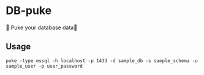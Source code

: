 # DB-puke

🤮 Puke your database data🤮

## Usage

```
puke -type mssql -h localhost -p 1433 -d sample_db -s sample_schema -u sample_user -p user_password
```
